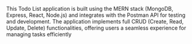 This Todo List application is built using the MERN stack (MongoDB, Express, React, Node.js) and integrates with the Postman API for testing and development. The application implements full CRUD (Create, Read, Update, Delete) functionalities, offering users a seamless experience for managing tasks efficiently
